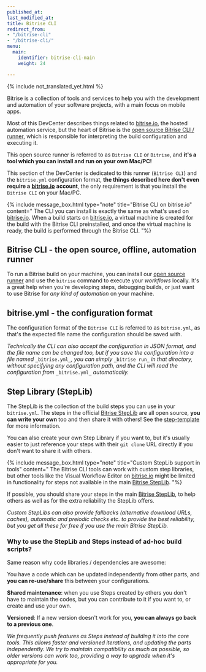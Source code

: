 ```yaml
---
published_at:
last_modified_at:
title: Bitrise CLI
redirect_from:
- "/bitrise-cli"
- "/bitrise-cli/"
menu:
  main:
    identifier: bitrise-cli-main
    weight: 24

---
```

{% include not_translated_yet.html %}

Bitrise is a collection of tools and services to help you with the development
and automation of your software projects, with a main focus on mobile apps.

Most of this DevCenter describes things related to [bitrise.io](https://www.bitrise.io),
the hosted automation service, but the heart of Bitrise is the
[open source Bitrise CLI / runner](https://github.com/bitrise-io/bitrise),
which is responsible for interpreting the build configuration and executing it.

This open source runner is referred to as `Bitrise CLI` or `Bitrise`,
and **it's a tool which you can install and run on your own Mac/PC!**

This section of the DevCenter is dedicated to this runner (`Bitrise CLI`) and the
`bitrise.yml` configuration format, **the things described here don't even require a**
[**bitrise.io**](https://www.bitrise.io) **account**, the only requirement is that
you install the `Bitrise CLI` on your Mac/PC.

{% include message_box.html type="note" title="Bitrise CLI on bitrise.io" content="
The CLI you can install is exactly the same as what's used on [bitrise.io](https://www.bitrise.io). When a build starts on [bitrise.io](https://www.bitrise.io), a virtual machine is created for the build with the Bitrise CLI preinstalled, and once the virtual machine is ready, the build is performed through the Bitrise CLI. "%}

## Bitrise CLI - the open source, offline, automation runner

To run a Bitrise build on your machine, you can install our [open source runner](https://www.bitrise.io/cli)
and use the `bitrise` command to execute your _workflows_ locally.
It's a great help when you're developing steps, debugging builds,
or just want to use Bitrise for _any kind of automation_ on your machine.

## bitrise.yml - the configuration format

The configuration format of the `Bitrise CLI` is referred to as `bitrise.yml`,
as that's the expected file name the configuration should be saved with.

_Technically the CLI can also accept the configuration in JSON format, and the file name can be changed too, but if you save the configuration into a file named_ `_bitrise.yml_`_, you can simply_ `_bitrise run_` _in that directory, without specifying any configuration path, and the CLI will read the configuration from_ `_bitrise.yml_` _automatically._

## Step Library (StepLib)

The StepLib is the collection of the build steps you can use in your
`bitrise.yml`. The steps in the official [Bitrise StepLib](https://github.com/bitrise-io/bitrise-steplib)
are all open source, **you can write your own** too and then share it with others!
See the [step-template](https://github.com/bitrise-steplib/step-template) for more information.

You can also create your own Step Library if you want to, but it's usually easier to just reference your steps with their `git clone` URL directly if you don't want to share it with others.

{% include message_box.html type="note" title="Custom StepLib support in tools" content="
The Bitrise CLI tools can work with custom step libraries, but other tools like the Visual Workflow Editor on [bitrise.io](https://www.bitrise.io) might be limited in functionality for steps not available in the main [Bitrise StepLib](https://github.com/bitrise-io/bitrise-steplib). "%}

If possible, you should share your steps in the main [Bitrise StepLib](https://github.com/bitrise-io/bitrise-steplib),
to help others as well as for the extra reliability the StepLib offers.

_Custom StepLibs can also provide fallbacks (alternative download URLs, caches),
automatic and preiodic checks etc. to provide the best reliability, but you get all these for free
if you use the main Bitrise StepLib._

### Why to use the StepLib and Steps instead of ad-hoc build scripts?

Same reason why code libraries / dependencies are awesome:

You have a code which can be updated independently from other parts,
and **you can re-use/share** this between your configurations.

**Shared maintenance**: when you use Steps created by others you don't have to maintain
the codes, but you can contribute to it if you want to, or create and use your own.

**Versioned**: If a new version doesn't work for you, **you can always go back to a previous one**.

_We frequently push features as Steps instead of building it into the core tools.
This allows faster and versioned iterations, and updating the parts independently.
We try to maintain compatibility as much as possible, so older versions can work too,
providing a way to upgrade when it's appropriate for you._